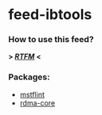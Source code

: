 # feed-ibtools
### How to use this feed?

**> _[RTFM](https://openwrt.org/docs/guide-developer/feeds)_ <**

### Packages:
- [mstflint](https://github.com/Mellanox/mstflint)
- [rdma-core](https://github.com/linux-rdma/rdma-core)
